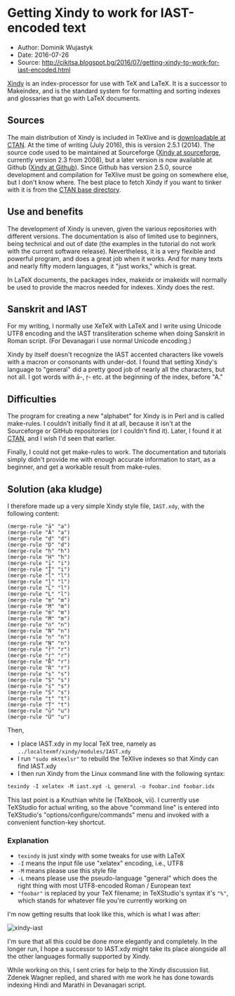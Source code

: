 # Getting Xindy to work for IAST-encoded text

- Author: Dominik Wujastyk
- Date: 2016-07-26
- Source: <http://cikitsa.blogspot.bg/2016/07/getting-xindy-to-work-for-iast-encoded.html>

[Xindy](https://en.wikipedia.org/wiki/Xindy) is an index-processor for use
with TeX and LaTeX. It is a successor to Makeindex, and is the standard system
for formatting and sorting indexes and glossaries that go with LaTeX documents.

## Sources

The main distribution of Xindy is included in TeXlive and is
[downloadable at CTAN](https://www.ctan.org/pkg/xindy?lang=en). At the time
of writing (July 2016), this is version 2.5.1 (2014). The source code used
to be maintained at Sourceforge ([Xindy at sourceforge](http://xindy.sourceforge.net/),
currently version 2.3 from 2008), but a later version is now available
at Github ([Xindy at Github](https://github.com/jschrod/xindy.ctan)).
Since Github has version 2.5.0, source development and compilation for TeXlive
must be going on somewhere else, but I don't know where. The best place to
fetch Xindy if you want to tinker with it is from the
[CTAN base directory](https://www.ctan.org/tex-archive/indexing/xindy/base).

## Use and benefits

The development of Xindy is uneven, given the various repositories with
different versions. The documentation is also of limited use to beginners,
being technical and out of date (the examples in the tutorial do not work
with the current software release). Nevertheless, it is a very flexible
and powerful program, and does a great job when it works. And for many texts
and nearly fifty modern languages, it "just works," which is great.

In LaTeX documents, the packages index, makeidx or imakeidx will normally be
used to provide the macros needed for indexes. Xindy does the rest.

## Sanskrit and IAST

For my writing, I normally use XeTeX with LaTeX and I write using Unicode
UTF8 encoding and the IAST transliteration scheme when doing Sanskrit in
Roman script. (For Devanagari I use normal Unicode encoding.)

Xindy by itself doesn't recognize the IAST accented characters like vowels
with a macron or consonants with under-dot. I found that setting Xindy's
language to "general" did a pretty good job of nearly all the characters,
but not all. I got words with ā-, ṛ- etc. at the beginning of the index,
before "A."

## Difficulties

The program for creating a new "alphabet" for Xindy is in Perl and is
called make-rules. I couldn't initially find it at all, because it isn't
at the Sourceforge or GitHub repositories (or I couldn't find it). Later,
I found it at [CTAN](https://www.ctan.org/tex-archive/indexing/xindy/base),
and I wish I'd seen that earlier.

Finally, I could not get make-rules to work. The documentation and tutorials
simply didn't provide me with enough accurate information to start,
as a beginner, and get a workable result from make-rules.

## Solution (aka kludge)

I therefore made up a very simple Xindy style file,
`IAST.xdy`, with the following content:

```
(merge-rule "ā" "a")
(merge-rule "Ā" "a")
(merge-rule "ḍ" "d")
(merge-rule "Ḍ" "d")
(merge-rule "ḥ" "h")
(merge-rule "Ḥ" "h")
(merge-rule "ī" "i")
(merge-rule "Ī" "i")
(merge-rule "ḹ" "l")
(merge-rule "ḷ" "l")
(merge-rule "Ḹ" "l")
(merge-rule "Ḷ" "l")
(merge-rule "ṃ" "m")
(merge-rule "Ṃ" "m")
(merge-rule "ṁ" "m")
(merge-rule "Ṁ" "m")
(merge-rule "ṅ" "n")
(merge-rule "Ṅ" "n")
(merge-rule "ṇ" "n")
(merge-rule "Ṇ" "n")
(merge-rule "ṝ" "r")
(merge-rule "ṛ" "r")
(merge-rule "Ṝ" "r")
(merge-rule "Ṛ" "r")
(merge-rule "ṣ" "s")
(merge-rule "Ṣ" "s")
(merge-rule "ś" "s")
(merge-rule "Ś" "s")
(merge-rule "ṭ" "t")
(merge-rule "Ṭ" "t")
(merge-rule "ū" "u")
(merge-rule "Ū" "u")
```

Then,

- I place IAST.xdy in my local TeX tree, namely as
`../localtexmf/xindy/modules/IAST.xdy`
- I run `"sudo mktexlsr"` to rebuild the TeXlive indexes so that Xindy can
find IAST.xdy
- I then run Xindy from the Linux command line with the following syntax:

```tex
texindy -I xelatex -M iast.xyd -L general -o foobar.ind foobar.idx
```

This last point is a Knuthian white lie (TeXbook, vii). I currently use
TeXStudio for actual writing, so the above "command line" is entered into
TeXStudio's "options/configure/commands" menu and invoked with a convenient
function-key shortcut.

### Explanation

- `texindy` is just xindy with some tweaks for use with LaTeX
- `-I` means the input file use "xelatex" encoding, i.e., UTF8
- `-M` means please use this style file
- `-L` means please use the pseudo-language "general" which does the right
thing with most UTF8-encoded Roman / European text
- `"foobar"` is replaced by your TeX filename; in TeXStudio's syntax
it's `"%"`, which stands for whatever file you're currently working on

I'm now getting results that look like this, which is what I was after:

![xindy-iast](https://1.bp.blogspot.com/-wrANp6AWRag/V5cs2YGf3FI/AAAAAAAAhOw/BFdrWQDUd0klQZzBeXfWq--iirZteaeyACLcB/s1600/Screenshot%2Bfrom%2B2016-07-26%2B11-26-25.png)

I'm sure that all this could be done more elegantly and completely.
In the longer run, I hope a successor to IAST.xdy might take its place
alongside all the other languages formally supported by Xindy.

While working on this, I sent cries for help to the Xindy discussion list.
Zdenek Wagner replied, and shared with me work he has done towards indexing
Hindi and Marathi in Devanagari script.

